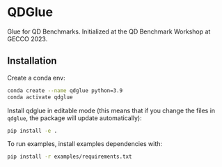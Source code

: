 # QDGlue

Glue for QD Benchmarks. Initialized at the QD Benchmark Workshop at GECCO 2023.

## Installation

Create a conda env:

```bash
conda create --name qdglue python=3.9
conda activate qdglue
```

Install qdglue in editable mode (this means that if you change the files in
`qdglue`, the package will update automatically):

```bash
pip install -e .
```

To run examples, install examples dependencies with:

```bash
pip install -r examples/requirements.txt
```
